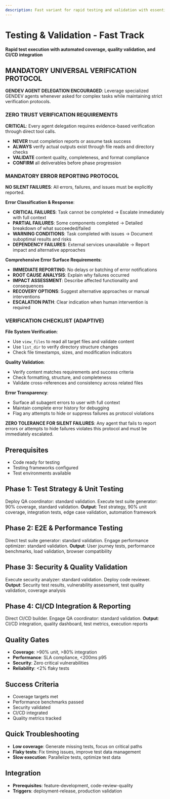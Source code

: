 ```yaml
---
description: Fast variant for rapid testing and validation with essential coverage and quality gates
---
```


# Testing & Validation - Fast Track

**Rapid test execution with automated coverage, quality validation, and CI/CD integration**

## MANDATORY UNIVERSAL VERIFICATION PROTOCOL

**GENDEV AGENT DELEGATION ENCOURAGED**: Leverage specialized GENDEV agents whenever asked for complex tasks while maintaining strict verification protocols.

### ZERO TRUST VERIFICATION REQUIREMENTS
**CRITICAL**: Every agent delegation requires evidence-based verification through direct tool calls.
- **NEVER** trust completion reports or assume task success
- **ALWAYS** verify actual outputs exist through file reads and directory checks
- **VALIDATE** content quality, completeness, and format compliance
- **CONFIRM** all deliverables before phase progression

### MANDATORY ERROR REPORTING PROTOCOL
**NO SILENT FAILURES**: All errors, failures, and issues must be explicitly reported.

**Error Classification & Response**:
- **CRITICAL FAILURES**: Task cannot be completed → Escalate immediately with full context
- **PARTIAL FAILURES**: Some components completed → Detailed breakdown of what succeeded/failed
- **WARNING CONDITIONS**: Task completed with issues → Document suboptimal results and risks
- **DEPENDENCY FAILURES**: External services unavailable → Report impact and alternative approaches

**Comprehensive Error Surface Requirements**:
- **IMMEDIATE REPORTING**: No delays or batching of error notifications
- **ROOT CAUSE ANALYSIS**: Explain why failures occurred
- **IMPACT ASSESSMENT**: Describe affected functionality and consequences
- **RECOVERY OPTIONS**: Suggest alternative approaches or manual interventions
- **ESCALATION PATH**: Clear indication when human intervention is required

### VERIFICATION CHECKLIST (ADAPTIVE)
**File System Verification**:
- Use `view_files` to read all target files and validate content
- Use `list_dir` to verify directory structure changes
- Check file timestamps, sizes, and modification indicators

**Quality Validation**:
- Verify content matches requirements and success criteria
- Check formatting, structure, and completeness
- Validate cross-references and consistency across related files

**Error Transparency**:
- Surface all subagent errors to user with full context
- Maintain complete error history for debugging
- Flag any attempts to hide or suppress failures as protocol violations

**ZERO TOLERANCE FOR SILENT FAILURES**: Any agent that fails to report errors or attempts to hide failures violates this protocol and must be immediately escalated.

## Prerequisites

- Code ready for testing
- Testing frameworks configured
- Test environments available

## Phase 1: Test Strategy & Unit Testing

Deploy QA coordinator: standard validation.
Execute test suite generator: 90% coverage, standard validation.
**Output**: Test strategy, 90% unit coverage, integration tests, edge case validation, automation framework

## Phase 2: E2E & Performance Testing

Direct test suite generator: standard validation.
Engage performance optimizer: standard validation.
**Output**: User journey tests, performance benchmarks, load validation, browser compatibility

## Phase 3: Security & Quality Validation

Execute security analyzer: standard validation.
Deploy code reviewer.
**Output**: Security test results, vulnerability assessment, test quality validation, coverage analysis

## Phase 4: CI/CD Integration & Reporting

Direct CI/CD builder.
Engage QA coordinator: standard validation.
**Output**: CI/CD integration, quality dashboard, test metrics, execution reports

## Quality Gates

- **Coverage**: >90% unit, >80% integration
- **Performance**: SLA compliance, <200ms p95
- **Security**: Zero critical vulnerabilities
- **Reliability**: <2% flaky tests

## Success Criteria

- Coverage targets met
- Performance benchmarks passed
- Security validated
- CI/CD integrated
- Quality metrics tracked

## Quick Troubleshooting

- **Low coverage**: Generate missing tests, focus on critical paths
- **Flaky tests**: Fix timing issues, improve test data management
- **Slow execution**: Parallelize tests, optimize test data

## Integration

- **Prerequisites**: feature-development, code-review-quality
- **Triggers**: deployment-release, production validation